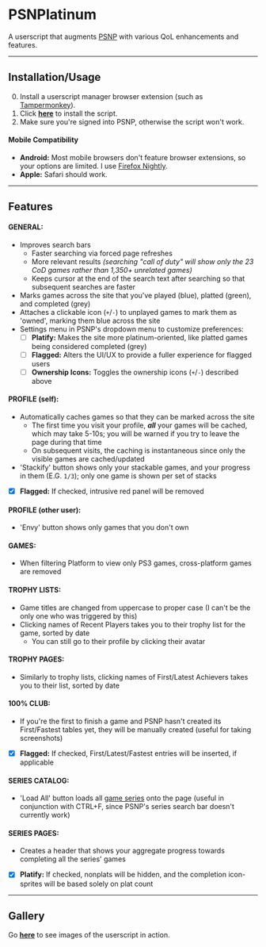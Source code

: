# PSNPlatinum
A userscript that augments [PSNP](https://psnprofiles.com/) with various QoL enhancements and features.
___
## Installation/Usage
0. Install a userscript manager browser extension (such as [Tampermonkey](https://www.tampermonkey.net/)).
1. Click [**here**](https://github.com/T-h0re/PSNPlatinum/raw/main/PSNPlatinum.user.js) to install the script.
2. Make sure you're signed into PSNP, otherwise the script won't work.

#### Mobile Compatibility
- **Android:** Most mobile browsers don't feature browser extensions, so your options are limited. I use [Firefox Nightly](https://blog.mozilla.org/addons/2020/09/29/expanded-extension-support-in-firefox-for-android-nightly/).
- **Apple:** Safari should work.
___
## Features
#### GENERAL:
- Improves search bars
  - Faster searching via forced page refreshes
  - More relevant results *(searching "call of duty" will show only the 23 CoD games rather than 1,350+ unrelated games)*
  - Keeps cursor at the end of the search text after searching so that subsequent searches are faster
- Marks games across the site that you've played (blue), platted (green), and completed (grey)
- Attaches a clickable icon (`+`/`-`) to unplayed games to mark them as 'owned', marking them blue across the site
- Settings menu in PSNP's dropdown menu to customize preferences:
  - [ ] **Platify:** Makes the site more platinum-oriented, like platted games being considered completed (grey)
  - [ ] **Flagged:** Alters the UI/UX to provide a fuller experience for flagged users
  - [ ] **Ownership Icons:** Toggles the ownership icons (`+`/`-`) described above
#### PROFILE (self):
- Automatically caches games so that they can be marked across the site
  - The first time you visit your profile, ***all*** your games will be cached, which may take 5-10s; you will be warned if you try to leave the page during that time
  - On subsequent visits, the caching is instantaneous since only the visible games are cached/updated
- 'Stackify' button shows only your stackable games, and your progress in them (E.G. `1/3`); only one game is shown per set of stacks
- [X] **Flagged:** If checked, intrusive red panel will be removed
#### PROFILE (other user):
- 'Envy' button shows only games that you don't own
#### GAMES:
- When filtering Platform to view only PS3 games, cross-platform games are removed
#### TROPHY LISTS:
- Game titles are changed from uppercase to proper case (I can't be the only one who was triggered by this)
- Clicking names of Recent Players takes you to their trophy list for the game, sorted by date
  - You can still go to their profile by clicking their avatar
#### TROPHY PAGES:
- Similarly to trophy lists, clicking names of First/Latest Achievers takes you to their list, sorted by date
#### 100% CLUB:
- If you're the first to finish a game and PSNP hasn't created its First/Fastest tables yet, they will be manually created (useful for taking screenshots)
- [X] **Flagged:** If checked, First/Latest/Fastest entries will be inserted, if applicable
#### SERIES CATALOG:
- 'Load All' button loads all [game series](https://psnprofiles.com/series) onto the page (useful in conjunction with CTRL+F, since PSNP's series search bar doesn't currently work)
#### SERIES PAGES:
- Creates a header that shows your aggregate progress towards completing all the series' games
- [X] **Platify:** If checked, nonplats will be hidden, and the completion icon-sprites will be based solely on plat count

___
## Gallery
Go [**here**](https://imgur.com/a/Mqma4uG) to see images of the userscript in action.